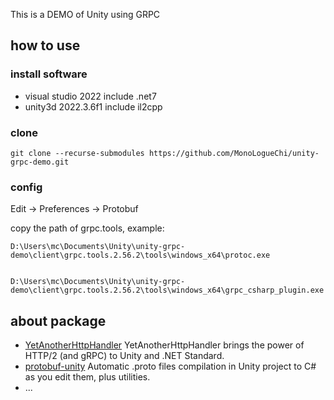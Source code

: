 This is a DEMO of Unity using GRPC

## how to use

### install software

- visual studio 2022 include .net7
- unity3d 2022.3.6f1 include il2cpp

### clone

```
git clone --recurse-submodules https://github.com/MonoLogueChi/unity-grpc-demo.git
```

### config

Edit -> Preferences -> Protobuf

copy the path of grpc.tools, example:

```
D:\Users\mc\Documents\Unity\unity-grpc-demo\client\grpc.tools.2.56.2\tools\windows_x64\protoc.exe


D:\Users\mc\Documents\Unity\unity-grpc-demo\client\grpc.tools.2.56.2\tools\windows_x64\grpc_csharp_plugin.exe
```

## about package

- [YetAnotherHttpHandler](https://github.com/Cysharp/YetAnotherHttpHandler) YetAnotherHttpHandler brings the power of HTTP/2 (and gRPC) to Unity and .NET Standard.
- [protobuf-unity](https://github.com/5argon/protobuf-unity) Automatic .proto files compilation in Unity project to C# as you edit them, plus utilities.
- ...
